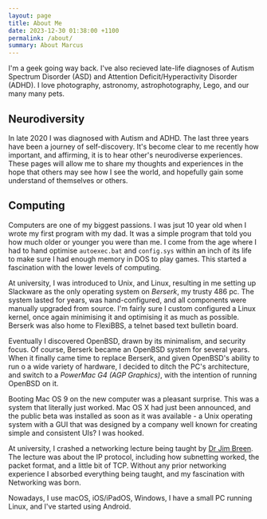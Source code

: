 ```yaml
---
layout: page
title: About Me
date: 2023-12-30 01:38:00 +1100
permalink: /about/
summary: About Marcus
---
```


I'm a geek going way back. I've also recieved late-life diagnoses of Autism Spectrum Disorder (ASD) and Attention Deficit/Hyperactivity Disorder (ADHD). I love photography, astronomy, astrophotography, Lego, and our many many pets.

## Neurodiversity

In late 2020 I was diagnosed with Autism and ADHD. The last three years have been a journey of self-discovery.  It's become clear to me recently how important, and affirming, it is to hear other's neurodiverse experiences. These pages will allow me to share my thoughts and experiences in the hope that others may see how I see the world, and hopefully gain some understand of themselves or others.
## Computing

Computers are one of my biggest passions. I was jsut 10 year old when I wrote my first program with my dad. It was a simple program that told you how much older or younger you were than me. I come from the age where I had to hand optimise `autoexec.bat` and `config.sys` within an inch of its life to make sure I had enough memory in DOS to play games. This started a fascination with the lower levels of computing. 

At university, I was introduced to Unix, and Linux, resulting in me setting up Slackware as the only operating system on _Berserk_, my trusty 486 pc. The system lasted for years, was hand-configured, and all components were manually upgraded from source. I'm fairly sure I custom configured a Linux kernel, once again minimising it and optimising it as much as possible. Berserk was also home to FlexiBBS, a telnet based text bulletin board.

Eventually I discovered OpenBSD, drawn by its minimalism, and security focus. Of course, Berserk became an OpenBSD system for several years. When it finally came time to replace Berserk, and given OpenBSD's ability to run o a wide variety of hardware, I decided to ditch the PC's architecture, and switch to a _PowerMac G4 (AGP Graphics)_, with the intention of running OpenBSD on it.

Booting Mac OS 9 on the new computer was a pleasant surprise. This was a system that literally just worked. Mac OS X had just been announced, and the public beta was installed as soon as it was available - a Unix operating system with a GUI that was designed by a company well known for creating simple and consistent UIs? I was hooked.

At university, I crashed a networking lecture being taught by [Dr Jim Breen](https://en.wikipedia.org/wiki/Jim_Breen). The lecture was about the IP protocol, including how subnetting worked, the packet format, and a little bit of TCP. Without any prior networking experience I absorbed everything being taught, and my fascination with Networking was born.

Nowadays, I use macOS, iOS/iPadOS, Windows, I have a small PC running Linux, and I've started using Android.

